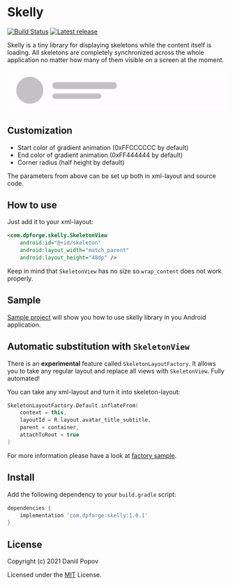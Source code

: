 # Skelly
[![Build Status](https://travis-ci.com/int02h/skelly.svg?branch=master)](https://travis-ci.com/int02h/skelly)
[![Latest release](https://img.shields.io/github/release/int02h/skelly.svg)](https://github.com/int02h/skelly/releases/latest)

Skelly is a tiny library for displaying skeletons while the content itself is loading. All skeletons are completely synchronized across the whole application no matter how many of them visible on a screen at the moment.

![Example GIF](docs/example.gif)

## Customization

- Start color of gradient animation (0xFFCCCCCC by default)
- End color of gradient animation (0xFF444444 by default)
- Corner radius (half height by default)

The parameters from above can be set up both in xml-layout and source code.

## How to use

Just add it to your xml-layout:

```xml
<com.dpforge.skelly.SkeletonView
    android:id="@+id/skeleton"
    android:layout_width="match_parent"
    android:layout_height="48dp" />
```

Keep in mind that `SkeletonView` has no size so `wrap_content` does not work properly.

## Sample

[Sample project](sample/) will show you how to use skelly library in you Android application.

## Automatic substitution with `SkeletonView`

There is an **experimental** feature called `SkeletonLayoutFactory`. It allows you to take any regular layout and replace all views with `SkeletonView`. Fully automated!

You can take any xml-layout and turn it into skeleton-layout:

```kotlin
SkeletonLayoutFactory.Default.inflateFrom(
    context = this,
    layoutId = R.layout.avatar_title_subtitle,
    parent = container,
    attachToRoot = true
)
```

For more information please have a look at [factory sample](sample/src/main/java/com/dpforge/skelly/sample/SkeletonFactoryActivity.kt).

## Install

Add the following dependency to your `build.gradle` script:

```groovy
dependencies {
    implementation 'com.dpforge:skelly:1.0.1'
}
```

## License

Copyright (c) 2021 Daniil Popov

Licensed under the [MIT](LICENSE) License.